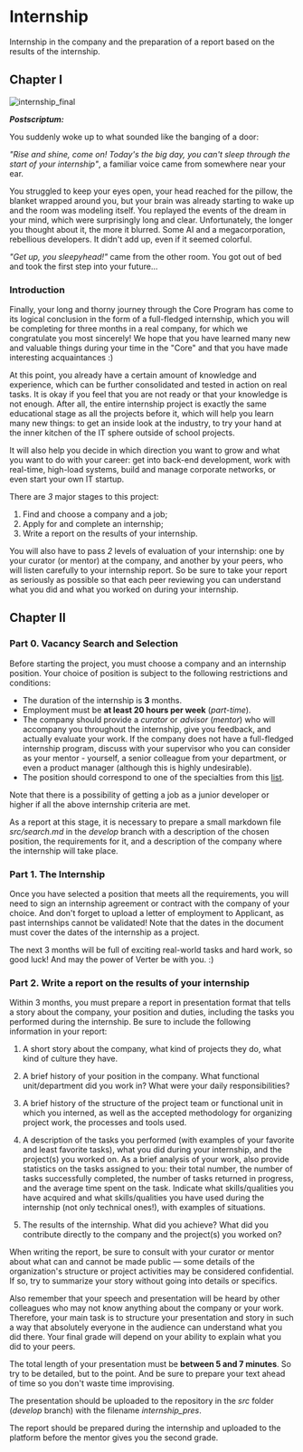 # Internship

Internship in the company and the preparation of a report based on the results of the internship.

## Chapter I

![internship_final](misc/images/internship_final.png)

***Postscriptum:***

You suddenly woke up to what sounded like the banging of a door:

*"Rise and shine, come on! Today's the big day, you can't sleep through the start of your internship"*, a familiar voice came from somewhere near your ear.

You struggled to keep your eyes open, your head reached for the pillow, the blanket wrapped around you, but your brain was already starting to wake up and the room was modeling itself. You replayed the events of the dream in your mind, which were surprisingly long and clear. Unfortunately, the longer you thought about it, the more it blurred. Some AI and a megacorporation, rebellious developers. It didn't add up, even if it seemed colorful.

*"Get up, you sleepyhead!"* came from the other room. You got out of bed and took the first step into your future...

### Introduction

Finally, your long and thorny journey through the Core Program has come to its logical conclusion in the form of a full-fledged internship, which you will be completing for three months in a real company, for which we congratulate you most sincerely! We hope that you have learned many new and valuable things during your time in the "Core" and that you have made interesting acquaintances :)

At this point, you already have a certain amount of knowledge and experience, which can be further consolidated and tested in action on real tasks. It is okay if you feel that you are not ready or that your knowledge is not enough. After all, the entire internship project is exactly the same educational stage as all the projects before it, which will help you learn many new things: to get an inside look at the industry, to try your hand at the inner kitchen of the IT sphere outside of school projects.

It will also help you decide in which direction you want to grow and what you want to do with your career: get into back-end development, work with real-time, high-load systems, build and manage corporate networks, or even start your own IT startup.

There are *3* major stages to this project:

1. Find and choose a company and a job;
2. Apply for and complete an internship;
3. Write a report on the results of your internship.

You will also have to pass *2* levels of evaluation of your internship: one by your curator (or mentor) at the company, and another by your peers, who will listen carefully to your internship report. So be sure to take your report as seriously as possible so that each peer reviewing you can understand what you did and what you worked on during your internship.

## Chapter II

### Part 0. Vacancy Search and Selection

Before starting the project, you must choose a company and an internship position. Your choice of position is subject to the following restrictions and conditions:

- The duration of the internship is **3** months.
- Employment must be **at least 20 hours per week** (*part-time*).
- The company should provide a *curator* or *advisor* (*mentor*) who will accompany you throughout the internship, give you feedback, and actually evaluate your work. If the company does not have a full-fledged internship program, discuss with your supervisor who you can consider as your mentor - yourself, a senior colleague from your department, or even a product manager (although this is highly undesirable).
- The position should correspond to one of the specialties from this [list](https://21-school.ru/specialties).

Note that there is a possibility of getting a job as a junior developer or higher if all the above internship criteria are met.

As a report at this stage, it is necessary to prepare a small markdown file *src/search.md* in the *develop* branch with a description of the chosen position, the requirements for it, and a description of the company where the internship will take place.

### Part 1. The Internship

Once you have selected a position that meets all the requirements, you will need to sign an internship agreement or contract with the company of your choice. And don't forget to upload a letter of employment to Applicant, as past internships cannot be validated! Note that the dates in the document must cover the dates of the internship as a project.

The next 3 months will be full of exciting real-world tasks and hard work, so good luck! And may the power of Verter be with you. :)

### Part 2. Write a report on the results of your internship

Within 3 months, you must prepare a report in presentation format that tells a story about the company, your position and duties, including the tasks you performed during the internship. Be sure to include the following information in your report:

1. A short story about the company, what kind of projects they do, what kind of culture they have.

2. A brief history of your position in the company. What functional unit/department did you work in? What were your daily responsibilities?

3. A brief history of the structure of the project team or functional unit in which you interned, as well as the accepted methodology for organizing project work, the processes and tools used.

4. A description of the tasks you performed (with examples of your favorite and least favorite tasks), what you did during your internship, and the project(s) you worked on. As a brief analysis of your work, also provide statistics on the tasks assigned to you: their total number, the number of tasks successfully completed, the number of tasks returned in progress, and the average time spent on the task. Indicate what skills/qualities you have acquired and what skills/qualities you have used during the internship (not only technical ones!), with examples of situations.

5. The results of the internship. What did you achieve? What did you contribute directly to the company and the project(s) you worked on?

When writing the report, be sure to consult with your curator or mentor about what can and cannot be made public — some details of the organization's structure or project activities may be considered confidential. If so, try to summarize your story without going into details or specifics.

Also remember that your speech and presentation will be heard by other colleagues who may not know anything about the company or your work. Therefore, your main task is to structure your presentation and story in such a way that absolutely everyone in the audience can understand what you did there. Your final grade will depend on your ability to explain what you did to your peers.

The total length of your presentation must be **between 5 and 7 minutes**. So try to be detailed, but to the point. And be sure to prepare your text ahead of time so you don't waste time improvising.

The presentation should be uploaded to the repository in the *src* folder (*develop* branch) with the filename *internship_pres*.

The report should be prepared during the internship and uploaded to the platform before the mentor gives you the second grade.
